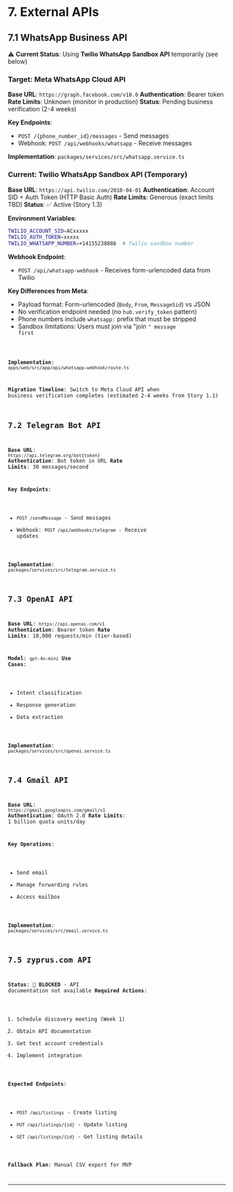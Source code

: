# 7. External APIs

## 7.1 WhatsApp Business API

⚠️ **Current Status**: Using **Twilio WhatsApp Sandbox API** temporarily (see below)

### Target: Meta WhatsApp Cloud API

**Base URL**: `https://graph.facebook.com/v18.0`
**Authentication**: Bearer token
**Rate Limits**: Unknown (monitor in production)
**Status**: Pending business verification (2-4 weeks)

**Key Endpoints**:
- `POST /{phone_number_id}/messages` - Send messages
- Webhook: `POST /api/webhooks/whatsapp` - Receive messages

**Implementation**: `packages/services/src/whatsapp.service.ts`

### Current: Twilio WhatsApp Sandbox API (Temporary)

**Base URL**: `https://api.twilio.com/2010-04-01`
**Authentication**: Account SID + Auth Token (HTTP Basic Auth)
**Rate Limits**: Generous (exact limits TBD)
**Status**: ✅ Active (Story 1.3)

**Environment Variables**:
```bash
TWILIO_ACCOUNT_SID=ACxxxxx
TWILIO_AUTH_TOKEN=xxxxx
TWILIO_WHATSAPP_NUMBER=+14155238886  # Twilio sandbox number
```

**Webhook Endpoint**:
- `POST /api/whatsapp-webhook` - Receives form-urlencoded data from Twilio

**Key Differences from Meta**:
- Payload format: Form-urlencoded (`Body`, `From`, `MessageSid`) vs JSON
- No verification endpoint needed (no `hub.verify_token` pattern)
- Phone numbers include `whatsapp:` prefix that must be stripped
- Sandbox limitations: Users must join via "join <code>" message first

**Implementation**: `apps/web/src/app/api/whatsapp-webhook/route.ts`

**Migration Timeline**: Switch to Meta Cloud API when business verification completes (estimated 2-4 weeks from Story 1.1)

## 7.2 Telegram Bot API

**Base URL**: `https://api.telegram.org/bot{token}`
**Authentication**: Bot token in URL
**Rate Limits**: 30 messages/second

**Key Endpoints**:
- `POST /sendMessage` - Send messages
- Webhook: `POST /api/webhooks/telegram` - Receive updates

**Implementation**: `packages/services/src/telegram.service.ts`

## 7.3 OpenAI API

**Base URL**: `https://api.openai.com/v1`
**Authentication**: Bearer token
**Rate Limits**: 10,000 requests/min (tier-based)

**Model**: `gpt-4o-mini`
**Use Cases**:
- Intent classification
- Response generation
- Data extraction

**Implementation**: `packages/services/src/openai.service.ts`

## 7.4 Gmail API

**Base URL**: `https://gmail.googleapis.com/gmail/v1`
**Authentication**: OAuth 2.0
**Rate Limits**: 1 billion quota units/day

**Key Operations**:
- Send email
- Manage forwarding rules
- Access mailbox

**Implementation**: `packages/services/src/email.service.ts`

## 7.5 zyprus.com API

**Status**: 🔴 **BLOCKED** - API documentation not available
**Required Actions**:
1. Schedule discovery meeting (Week 1)
2. Obtain API documentation
3. Get test account credentials
4. Implement integration

**Expected Endpoints**:
- `POST /api/listings` - Create listing
- `PUT /api/listings/{id}` - Update listing
- `GET /api/listings/{id}` - Get listing details

**Fallback Plan**: Manual CSV export for MVP

---
